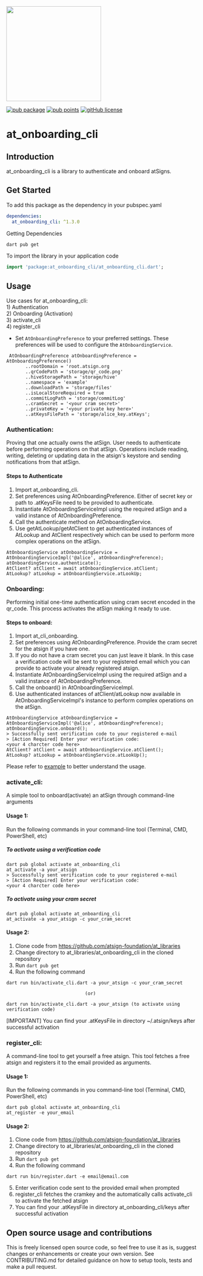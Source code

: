 <img width=250px src="https://atsign.dev/assets/img/atPlatform_logo_gray.svg?sanitize=true">

[![pub package](https://img.shields.io/pub/v/at_onboarding_cli)](https://pub.dev/packages/at_onboarding_cli) [![pub points](https://img.shields.io/pub/points/at_onboarding_cli?logo=dart)](https://pub.dev/packages/at_onboarding_cli/score) [![gitHub license](https://img.shields.io/badge/license-BSD3-blue.svg)](./LICENSE)

# at_onboarding_cli

## Introduction
at_onboarding_cli is a library to authenticate and onboard atSigns.

## Get Started

To add this package as the dependency in your pubspec.yaml

```yaml 
dependencies:
  at_onboarding_cli: ^1.3.0
```
Getting Dependencies

```sh
dart pub get 
```

To import the library in your application code

```dart
import 'package:at_onboarding_cli/at_onboarding_cli.dart';
```

## Usage
Use cases for at_onboarding_cli:\
    1) Authentication\
    2) Onboarding (Activation)\
    3) activate_cli\
    4) register_cli

- Set `AtOnboardingPreference` to your preferred settings. These preferences will be used to configure the `AtOnboardingService`. 
    
 ```
  AtOnboardingPreference atOnboardingPreference = AtOnboardingPreference()
        ..rootDomain = 'root.atsign.org
        ..qrCodePath = 'storage/qr_code.png'
        ..hiveStoragePath = 'storage/hive'
        ..namespace = 'example'
        ..downloadPath = 'storage/files'
        ..isLocalStoreRequired = true
        ..commitLogPath = 'storage/commitLog'
        ..cramSecret = '<your cram secret>'
        ..privateKey = '<your private key here>'
        ..atKeysFilePath = 'storage/alice_key.atKeys';
 ```

### Authentication:
Proving that one actually owns the atSign. User needs to authenticate before performing operations on that atSign. Operations include reading, writing, deleting or updating data in the atsign's keystore and sending notifications from that atSign.

#### Steps to Authenticate
   1) Import at_onboarding_cli.
   2) Set preferences using AtOnboardingPreference. Either of secret key or path to .atKeysFile need to be provided to authenticate.
   3) Instantiate AtOnboardingServiceImpl using the required atSign and a valid instance of AtOnboardingPreference.
   4) Call the authenticate method on AtOnboardingService.
   5) Use getAtLookup/getAtClient to get authenticated instances of AtLookup and AtClient respectively which can be used to perform more complex operations on the atSign.
```
AtOnboardingService atOnboardingService = AtOnboardingServiceImpl('@alice', atOnboardingPreference);
atOnboardingService.authenticate();
AtClient? atClient = await atOnboardingService.atClient;
AtLookup? atLookup = atOnboardingService.atLookUp;
```

### Onboarding: 
Performing initial one-time authentication using cram secret encoded in the qr_code. This process activates the atSign making it ready to use.

#### Steps to onboard:
   1) Import at_cli_onboarding.
   2) Set preferences using AtOnboardingPreference. Provide the cram secret for the atsign if you have one.
   3) If you do not have a cram secret you can just leave it blank. In this case a verification code will be sent to your registered email which you can provide to activate your already registered atsign.
   4) Instantiate AtOnboardingServiceImpl using the required atSign and a valid instance of AtOnboardingPreference.
   5) Call the onboard() in AtOnboardingServiceImpl.
   6) Use authenticated instances of atClient/atLookup now available in AtOnboardingServiceImpl's instance to perform complex operations on the atSign.
 ```
AtOnboardingService atOnboardingService = AtOnboardingServiceImpl('@alice', atOnboardingPreference);
atOnboardingService.onboard();
> Successfully sent verification code to your registered e-mail
> [Action Required] Enter your verification code:
<your 4 charcter code here>
AtClient? atClient = await atOnboardingService.atClient();
AtLookup? atLookup = atOnboardingService.atLookUp();
```
Please refer to [example](https://pub.dev/packages/at_onboarding_cli/example) to better understand the usage.

### activate_cli:
A simple tool to onboard(activate) an atSign through command-line arguments

#### Usage 1:
Run the following commands in your command-line tool (Terminal, CMD, PowerShell, etc)

##### To activate using a verification code
```
dart pub global activate at_onboarding_cli
at_activate -a your_atsign
> Successfully sent verification code to your registered e-mail
> [Action Required] Enter your verification code:
<your 4 charcter code here>
```

##### To activate using your cram secret
```
dart pub global activate at_onboarding_cli
at_activate -a your_atsign -c your_cram_secret
```

#### Usage 2:
   1) Clone code from https://github.com/atsign-foundation/at_libraries
   2) Change directory to at_libraries/at_onboarding_cli in the cloned repository
   3) Run `dart pub get`
   4) Run the following command
```
dart run bin/activate_cli.dart -a your_atsign -c your_cram_secret

                             (or)

dart run bin/activate_cli.dart -a your_atsign (to activate using verification code)
```
[IMPORTANT] You can find your .atKeysFile in directory ~/.atsign/keys after successful activation


### register_cli:
A command-line tool to get yourself a free atsign. This tool fetches a free atsign and registers it to the email provided as arguments.

#### Usage 1:
Run the following commands in you command-line tool (Terminal, CMD, PowerShell, etc)
```
dart pub global activate at_onboarding_cli
at_register -e your_email
```

#### Usage 2:
   1) Clone code from https://github.com/atsign-foundation/at_libraries
   2) Change directory to at_libraries/at_onboarding_cli in the cloned repository
   3) Run `dart pub get`
   4) Run the following command
```
dart run bin/register.dart -e email@email.com
```
   5) Enter verification code sent to the provided email when prompted
   6) register_cli fetches the cramkey and the automatically calls activate_cli to activate the fetched atsign
   7) You can find your .atKeysFile in directory at_onboarding_cli/keys after successful activation

## Open source usage and contributions

This is freely licensed open source code, so feel free to use it as is, suggest changes or enhancements or create your
own version. See CONTRIBUTING.md for detailed guidance on how to setup tools, tests and make a pull request.